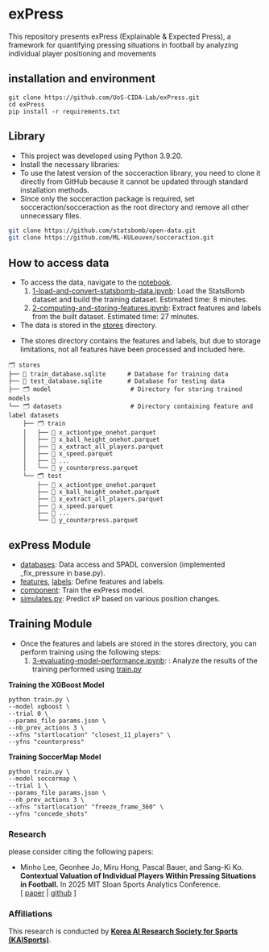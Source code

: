 # exPress
This repository presents exPress (Explainable & Expected Press), a framework for quantifying pressing situations in football by analyzing individual player positioning and movements

## installation and environment
```
git clone https://github.com/UoS-CIDA-Lab/exPress.git
cd exPress
pip install -r requirements.txt
```

## Library
- This project was developed using Python 3.9.20.
- Install the necessary libraries:
- To use the latest version of the socceraction library, you need to clone it directly from GitHub because it cannot be updated through standard installation methods.
- Since only the socceraction package is required, set socceraction/socceraction as the root directory and remove all other unnecessary files.
```bash
git clone https://github.com/statsbomb/open-data.git
git clone https://github.com/ML-KULeuven/socceraction.git
```

## How to access data
- To access the data, navigate to the [notebook](https://github.com/leemingo/sr-press/tree/geonhee/notebook).
    1. [1-load-and-convert-statsbomb-data.ipynb](https://github.com/GeonHeeJo2000/sr-press/blob/main/notebook/1-load-and-convert-statsbomb-data.ipynb): Load the StatsBomb dataset and build the training dataset. Estimated time: 8 minutes.
    2. [2-computing-and-storing-features.ipynb](https://github.com/GeonHeeJo2000/sr-press/blob/main/notebook/2-computing-and-storing-features.ipynb): Extract features and labels from the built dataset. Estimated time: 27 minutes.
- The data is stored in the [stores](https://github.com/leemingo/sr-press/tree/geonhee/stores) directory.
 * The stores directory contains the features and labels, but due to storage limitations, not all features have been processed and included here.

```
🗂️ stores
├── 📄 train_database.sqlite      # Database for training data
├── 📄 test_database.sqlite       # Database for testing data
├── 🗂️ model                      # Directory for storing trained models
└── 🗂️ datasets                   # Directory containing feature and label datasets
    ├── 🗂️ train                  
    │   ├── 📄 x_actiontype_onehot.parquet     
    │   ├── 📄 x_ball_height_onehot.parquet    
    │   ├── 📄 x_extract_all_players.parquet  
    │   ├── 📄 x_speed.parquet      
    │   ├── 📄 ...              
    │   └── 📄 y_counterpress.parquet          
    └── 🗂️ test                    
        ├── 📄 x_actiontype_onehot.parquet     
        ├── 📄 x_ball_height_onehot.parquet   
        ├── 📄 x_extract_all_players.parquet   
        ├── 📄 x_speed.parquet  
        ├── 📄 ...         
        └── 📄 y_counterpress.parquet  
```

## exPress Module
- [databases](https://github.com/leemingo/sr-press/tree/geonhee/express/databases): Data access and SPADL conversion (implemented _fix_pressure in base.py).
- [features](https://github.com/leemingo/sr-press/blob/geonhee/express/features.py), [labels](https://github.com/leemingo/sr-press/blob/geonhee/express/labels.py): Define features and labels.
- [component](https://github.com/leemingo/sr-press/tree/geonhee/express/components): Train the exPress model.
- [simulates.py](https://github.com/leemingo/sr-press/blob/geonhee/express/simulates.py): Predict xP based on various position changes.

## Training Module
- Once the features and labels are stored in the stores directory, you can perform training using the following steps:
    1. [3-evaluating-model-performance.ipynb](https://github.com/leemingo/sr-press/blob/main/notebook/3-evaluating-model-performance.ipynb): : Analyze the results of the training performed using [train.py](https://github.com/leemingo/sr-press/blob/main/train.py)
       
**Training the XGBoost Model**
```
python train.py \
--model xgboost \
--trial 0 \
--params_file params.json \
--nb_prev_actions 3 \
--xfns "startlocation" "closest_11_players" \
--yfns "counterpress"
```

**Training SoccerMap Model** <br/>
```
python train.py \
--model soccermap \
--trial 1 \
--params_file params.json \
--nb_prev_actions 3 \
--xfns "startlocation" "freeze_frame_360" \
--yfns "concede_shots"

```

### Research
please consider citing the following papers:
- Minho Lee, Geonhee Jo, Miru Hong, Pascal Bauer, and Sang-Ki Ko. **Contextual Valuation of Individual Players Within Pressing Situations in Football.** In 2025 MIT Sloan Sports Analytics Conference. <br/>[ [paper](https://www.sloansportsconference.com/research-papers/contextual-valuation-of-individual-players-within-pressing-situations-in-football) | [github](https://github.com/leemingo/sr-press) ]

### Affiliations
This research is conducted by **[Korea AI Research Society for Sports (KAISports)](https://sites.google.com/view/kaisport)**.  
